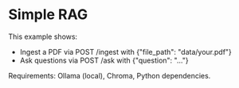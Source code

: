 # Simple RAG

This example shows:
- Ingest a PDF via POST /ingest with {"file_path": "data/your.pdf"}
- Ask questions via POST /ask with {"question": "..."}

Requirements: Ollama (local), Chroma, Python dependencies.
